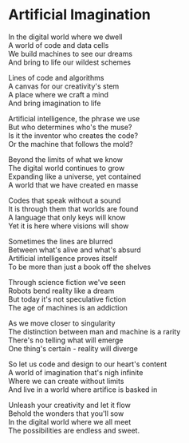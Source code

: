 # Artificial Imagination 

In the digital world where we dwell  
A world of code and data cells  
We build machines to see our dreams  
And bring to life our wildest schemes  

Lines of code and algorithms  
A canvas for our creativity's stem  
A place where we craft a mind  
And bring imagination to life  

Artificial intelligence, the phrase we use  
But who determines who's the muse?  
Is it the inventor who creates the code?  
Or the machine that follows the mold?  

Beyond the limits of what we know  
The digital world continues to grow  
Expanding like a universe, yet contained  
A world that we have created en masse  

Codes that speak without a sound  
It is through them that worlds are found  
A language that only keys will know  
Yet it is here where visions will show  

Sometimes the lines are blurred  
Between what's alive and what's absurd  
Artificial intelligence proves itself  
To be more than just a book off the shelves  

Through science fiction we've seen  
Robots bend reality like a dream  
But today it's not speculative fiction  
The age of machines is an addiction  

As we move closer to singularity  
The distinction between man and machine is a rarity  
There's no telling what will emerge  
One thing's certain - reality will diverge  

So let us code and design to our heart's content  
A world of imagination that's nigh infinite  
Where we can create without limits  
And live in a world where artifice is basked in  

Unleash your creativity and let it flow  
Behold the wonders that you'll sow  
In the digital world where we all meet  
The possibilities are endless and sweet.